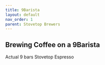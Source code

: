 ```yaml
---
title: 9Barista
layout: default
nav_order: 1
parent: Stovetop Brewers
---
```


## Brewing Coffee on a 9Barista
Actual 9 bars Stovetop Espresso
